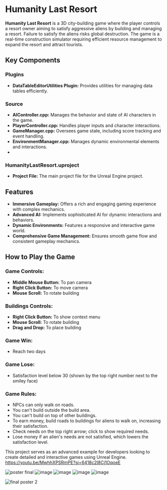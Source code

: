 # Humanity Last Resort

**Humanity Last Resort** is a 3D city-building game where the player controls a resort owner aiming to satisfy aggressive aliens by building and managing a resort. Failure to satisfy the aliens risks global destruction. The game is a real-time construction simulator requiring efficient resource management to expand the resort and attract tourists.

## Key Components
### Plugins
- **DataTableEditorUtilities Plugin:** Provides utilities for managing data tables efficiently.

### Source
- **AIController.cpp:** Manages the behavior and state of AI characters in the game.
- **PlayerController.cpp:** Handles player inputs and character interactions.
- **GameManager.cpp:** Oversees game state, including score tracking and event handling.
- **EnvironmentManager.cpp:** Manages dynamic environmental elements and interactions.
- 
### HumanityLastResort.uproject
- **Project File:** The main project file for the Unreal Engine project.

## Features

- **Immersive Gameplay:** Offers a rich and engaging gaming experience with complex mechanics.
- **Advanced AI:** Implements sophisticated AI for dynamic interactions and behaviors.
- **Dynamic Environments:** Features a responsive and interactive game world.
- **Comprehensive Game Management:** Ensures smooth game flow and consistent gameplay mechanics.
  
## How to Play the Game

### Game Controls:
- **Middle Mouse Button:** To pan camera
- **Right Click Button:** To move camera
- **Mouse Scroll:** To rotate building

### Buildings Controls:
- **Right Click Button:** To show context menu
- **Mouse Scroll:** To rotate building
- **Drag and Drop:** To place building 

### Game Win:
- Reach two days

### Game Lose:
- Satisfaction level below 30 (shown by the top right number next to the smiley face)

### Game Rules:
- NPCs can only walk on roads.
- You can't build outside the build area.
- You can't build on top of other buildings.
- To earn money, build roads to buildings for aliens to walk on, increasing their satisfaction.
- Check needs on the top right arrow; click to show required needs.
- Lose money if an alien's needs are not satisfied, which lowers the satisfaction level.

This project serves as an advanced example for developers looking to create detailed and interactive games using Unreal Engine.
https://youtu.be/MwhhXPSRmPE?si=6418c2I8Cj1OqoeE

![poster final](https://github.com/khaled71612000/HumanityLastResort/assets/59780800/c1a1c1be-b301-4925-9f10-0bc13e41eaf7)
![image](https://github.com/khaled71612000/HumanityLastResort/assets/59780800/34d23918-aa1b-402a-aa5b-4efb13b9fa2e)
![image](https://github.com/khaled71612000/HumanityLastResort/assets/59780800/28c04c96-4fdf-49fe-8a22-7b6531e97ed4)
![image](https://github.com/khaled71612000/HumanityLastResort/assets/59780800/35f10fb9-e22b-4bb2-8f1b-60448ab596b2)
![image](https://github.com/khaled71612000/HumanityLastResort/assets/59780800/4ded770f-2eb3-4d45-9241-3b10f1731669)

![final poster 2](https://github.com/khaled71612000/HumanityLastResort/assets/59780800/20717fd3-7213-46fe-8de1-ab77a72a149f)
